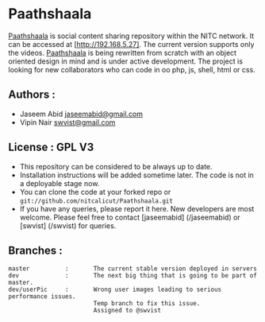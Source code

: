 # Paathshaala

[Paathshaala](/nitcalicut/Paathshaala/) is social content sharing repository within the NITC network. It can be accessed at [http://192.168.5.27]. The current version supports only the videos. [Paathshaala](/nitcalicut/Paathshaala/) is being rewritten from scratch with an object oriented design in mind and is under active development. The project is looking for new collaborators who can code in oo php, js, shell, html or css.

## Authors :
* Jaseem Abid <jaseemabid@gmail.com>
* Vipin Nair <swvist@gmail.com>

## License : GPL V3

* This repository can be considered to be always up to date.
* Installation instructions will be added sometime later. The code is not in a deployable stage now.
* You can clone the code at your forked repo or `git://github.com/nitcalicut/Paathshaala.git`
* If you have any queries, please report it here. New developers are most welcome. Please feel free to contact [jaseemabid] (/jaseemabid) or [swvist] (/swvist) for queries.

## Branches :
	master			:		The current stable version deployed in servers
	dev				:		The next big thing that is going to be part of master.
	dev/userPic		:		Wrong user images leading to serious performance issues.
							Temp branch to fix this issue.
							Assigned to @swvist

